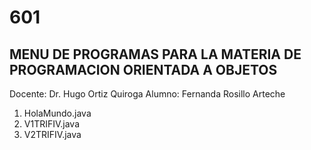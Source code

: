 # 601

MENU DE PROGRAMAS PARA LA MATERIA DE PROGRAMACION ORIENTADA A OBJETOS
--------------------------------------------------------------------

Docente: Dr. Hugo Ortiz Quiroga
Alumno: Fernanda Rosillo Arteche

1. HolaMundo.java
2. V1TRIFIV.java
3. V2TRIFIV.java